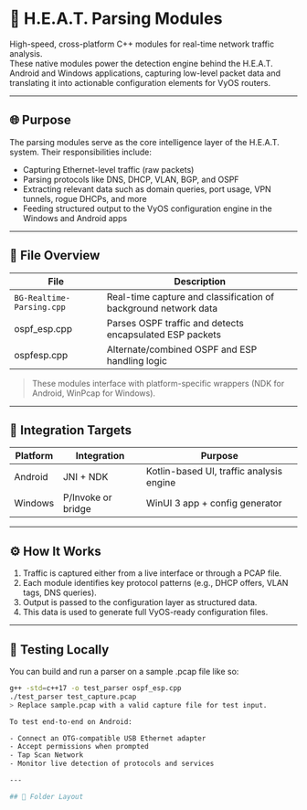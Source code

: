 # 🧠 H.E.A.T. Parsing Modules

High-speed, cross-platform C++ modules for real-time network traffic analysis.  
These native modules power the detection engine behind the H.E.A.T. Android and Windows applications, capturing low-level packet data and translating it into actionable configuration elements for VyOS routers.

---

## 🌐 Purpose

The parsing modules serve as the core intelligence layer of the H.E.A.T. system. Their responsibilities include:

- Capturing Ethernet-level traffic (raw packets)
- Parsing protocols like DNS, DHCP, VLAN, BGP, and OSPF
- Extracting relevant data such as domain queries, port usage, VPN tunnels, rogue DHCPs, and more
- Feeding structured output to the VyOS configuration engine in the Windows and Android apps

---

## 📁 File Overview

| File                     | Description                                                     |
|--------------------------|-----------------------------------------------------------------|
| `BG-Realtime-Parsing.cpp`| Real-time capture and classification of background network data |
| ospf_esp.cpp           | Parses OSPF traffic and detects encapsulated ESP packets        |
| ospfesp.cpp            | Alternate/combined OSPF and ESP handling logic                  |

> These modules interface with platform-specific wrappers (NDK for Android, WinPcap for Windows).

---

## 🧱 Integration Targets

| Platform      | Integration       | Purpose                                 |
|---------------|-------------------|------------------------------------------|
| Android       | JNI + NDK         | Kotlin-based UI, traffic analysis engine |
| Windows       | P/Invoke or bridge| WinUI 3 app + config generator           |

---

## ⚙️ How It Works

1. Traffic is captured either from a live interface or through a PCAP file.
2. Each module identifies key protocol patterns (e.g., DHCP offers, VLAN tags, DNS queries).
3. Output is passed to the configuration layer as structured data.
4. This data is used to generate full VyOS-ready configuration files.

---

## 🧪 Testing Locally

You can build and run a parser on a sample .pcap file like so:

```bash
g++ -std=c++17 -o test_parser ospf_esp.cpp
./test_parser test_capture.pcap
> Replace sample.pcap with a valid capture file for test input.

To test end-to-end on Android:

- Connect an OTG-compatible USB Ethernet adapter
- Accept permissions when prompted
- Tap Scan Network
- Monitor live detection of protocols and services

---

## 📂 Folder Layout

